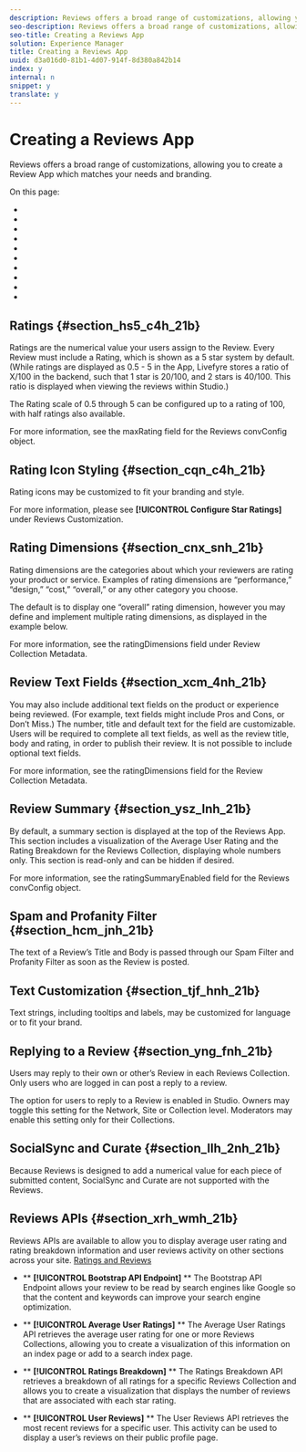 ```yaml
---
description: Reviews offers a broad range of customizations, allowing you to create a Review App which matches your needs and branding.
seo-description: Reviews offers a broad range of customizations, allowing you to create a Review App which matches your needs and branding.
seo-title: Creating a Reviews App
solution: Experience Manager
title: Creating a Reviews App
uuid: d3a016d0-81b1-4d07-914f-8d380a842b14
index: y
internal: n
snippet: y
translate: y
---
```


# Creating a Reviews App

Reviews offers a broad range of customizations, allowing you to create a Review App which matches your needs and branding.

<a id="section_ECC226B117174AF7A0CD50E9A26EB2DA"></a>

On this page:

* [](#c_creating_reviews/section_hs5_c4h_21b) 
* [](#c_creating_reviews/section_cqn_c4h_21b) 
* [](#c_creating_reviews/section_cnx_snh_21b) 
* [](#c_creating_reviews/section_xcm_4nh_21b) 
* [](#c_creating_reviews/section_ysz_lnh_21b) 
* [](#c_creating_reviews/section_hcm_jnh_21b) 
* [](#c_creating_reviews/section_tjf_hnh_21b) 
* [](#c_creating_reviews/section_yng_fnh_21b) 
* [](#c_creating_reviews/section_llh_2nh_21b) 
* [](#c_creating_reviews/section_xrh_wmh_21b)

## Ratings {#section_hs5_c4h_21b}

Ratings are the numerical value your users assign to the Review. Every Review must include a Rating, which is shown as a 5 star system by default. (While ratings are displayed as 0.5 - 5 in the App, Livefyre stores a ratio of X/100 in the backend, such that 1 star is 20/100, and 2 stars is 40/100. This ratio is displayed when viewing the reviews within Studio.)

The Rating scale of 0.5 through 5 can be configured up to a rating of 100, with half ratings also available.

For more information, see the maxRating field for the Reviews convConfig object.

## Rating Icon Styling {#section_cqn_c4h_21b}

Rating icons may be customized to fit your branding and style.

For more information, please see **[!UICONTROL Configure Star Ratings]** under Reviews Customization.

## Rating Dimensions {#section_cnx_snh_21b}

Rating dimensions are the categories about which your reviewers are rating your product or service. Examples of rating dimensions are “performance,” “design,” “cost,” “overall,” or any other category you choose.

The default is to display one “overall” rating dimension, however you may define and implement multiple rating dimensions, as displayed in the example below.

For more information, see the ratingDimensions field under Review Collection Metadata.

## Review Text Fields {#section_xcm_4nh_21b}

You may also include additional text fields on the product or experience being reviewed. (For example, text fields might include Pros and Cons, or Don’t Miss.) The number, title and default text for the field are customizable. Users will be required to complete all text fields, as well as the review title, body and rating, in order to publish their review. It is not possible to include optional text fields.

For more information, see the ratingDimensions field for the Review Collection Metadata.

## Review Summary {#section_ysz_lnh_21b}

By default, a summary section is displayed at the top of the Reviews App. This section includes a visualization of the Average User Rating and the Rating Breakdown for the Reviews Collection, displaying whole numbers only. This section is read-only and can be hidden if desired.

For more information, see the ratingSummaryEnabled field for the Reviews convConfig object.

## Spam and Profanity Filter {#section_hcm_jnh_21b}

The text of a Review’s Title and Body is passed through our Spam Filter and Profanity Filter as soon as the Review is posted.

## Text Customization {#section_tjf_hnh_21b}

Text strings, including tooltips and labels, may be customized for language or to fit your brand.

## Replying to a Review {#section_yng_fnh_21b}

Users may reply to their own or other’s Review in each Reviews Collection. Only users who are logged in can post a reply to a review.

The option for users to reply to a Review is enabled in Studio. Owners may toggle this setting for the Network, Site or Collection level. Moderators may enable this setting only for their Collections.

## SocialSync and Curate {#section_llh_2nh_21b}

Because Reviews is designed to add a numerical value for each piece of submitted content, SocialSync and Curate are not supported with the Reviews.

## Reviews APIs {#section_xrh_wmh_21b}

Reviews APIs are available to allow you to display average user rating and rating breakdown information and user reviews activity on other sections across your site. 
[Ratings and Reviews](http://api.livefyre.com/docs/apis/by-category/ratings-and-reviews) 
* ** **[!UICONTROL Bootstrap API Endpoint]** ** The Bootstrap API Endpoint allows your review to be read by search engines like Google so that the content and keywords can improve your search engine optimization.

* ** **[!UICONTROL Average User Ratings]** ** The Average User Ratings API retrieves the average user rating for one or more Reviews Collections, allowing you to create a visualization of this information on an index page or add to a search index page.

* ** **[!UICONTROL Ratings Breakdown]** ** The Ratings Breakdown API retrieves a breakdown of all ratings for a specific Reviews Collection and allows you to create a visualization that displays the number of reviews that are associated with each star rating.

* ** **[!UICONTROL User Reviews]** ** The User Reviews API retrieves the most recent reviews for a specific user. This activity can be used to display a user’s reviews on their public profile page.

